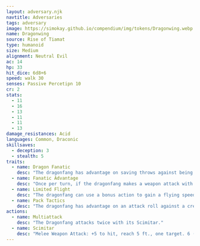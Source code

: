 ```yaml
---
layout: adversary.njk
navtitle: Adversaries
tags: adversary
image: https://simokay.github.io/compendium/img/tokens/Dragonwing.webp
name: Dragonwing
source: Rise of Tiamat
type: humanoid
size: Medium
alignment: Neutral Evil
ac: 14
hp: 33
hit_dice: 6d8+6
speed: walk 30
senses: Passive Percetipn 10
cr: 2
stats:
  - 11
  - 16
  - 13
  - 11
  - 11
  - 13
damage_resistances: Acid
languages: Common, Draconic
skillsaves:
  - deception: 3
  - stealth: 5
traits:
  - name: Dragon Fanatic
    desc: "The dragonfang has advantage on saving throws against being charmed or frightened. While the dragonfang can see a dragon or higher-ranking Cult of the Dragon cultist friendly to it, the dragonfang ignores the effects of being charmed or frightened."
  - name: Fanatic Advantage
    desc: "Once per turn, if the dragonfang makes a weapon attack with advantage on the attack roll and hits, the target takes an extra 7 (2d6) damage."
  - name: Limited Flight
    desc: "The dragonfang can use a bonus action to gain a flying speed of 30 feet until the end of its turn."
  - name: Pack Tactics
    desc: "The dragonfang has advantage on an attack roll against a creature if at least one of the dragonfang's allies is within 5 feet of the creature and the ally isn't incapacitated."
actions:
  - name: Multiattack
    desc: "The Dragonfang attacks twice with its Scimitar."
  - name: Scimitar
    desc: "Melee Weapon Attack: +5 to hit, reach 5 ft., one target. 6 (1d6 + 3) piercing damage plus 7 (1d6) Acid damage"
---
```

